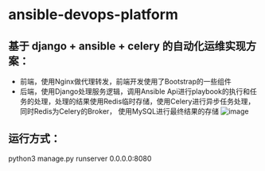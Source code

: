 # ansible-devops-platform
## 基于 django + ansible + celery 的自动化运维实现方案：
* 前端，使用Nginx做代理转发，前端开发使用了Bootstrap的一些组件
* 后端，使用Django处理服务逻辑，调用Ansible Api进行playbook的执行和任务的处理，处理的结果使用Redis临时存储，使用Celery进行异步任务处理，同时Redis为Celery的Broker，
使用MySQL进行最终结果的存储
![image](https://user-images.githubusercontent.com/17037398/116837440-0b530d80-abfd-11eb-82b9-564de448c46c.png)
## 运行方式：
python3 manage.py runserver 0.0.0.0:8080
